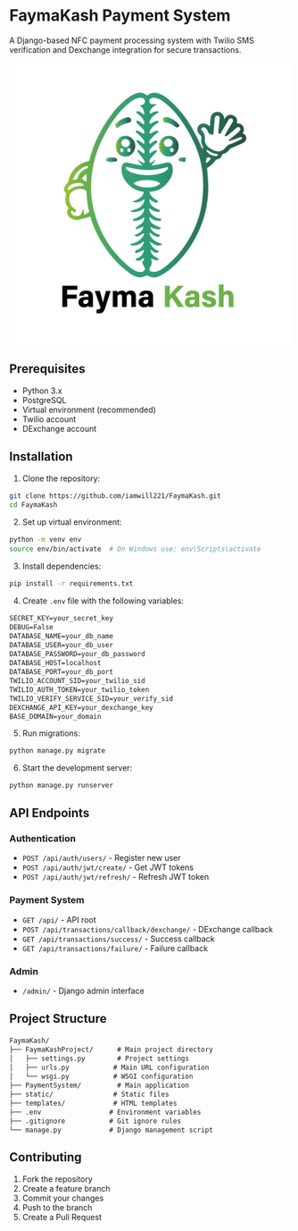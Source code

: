 # FaymaKash Payment System

A Django-based NFC payment processing system with Twilio SMS verification and Dexchange integration for secure transactions.

![logo.png](static%2Fimages%2Flogo.png)


## Prerequisites

- Python 3.x
- PostgreSQL
- Virtual environment (recommended)
- Twilio account
- DExchange account

## Installation

1. Clone the repository:
```bash
git clone https://github.com/iamwill221/FaymaKash.git
cd FaymaKash
```

2. Set up virtual environment:
```bash
python -m venv env
source env/bin/activate  # On Windows use: env\Scripts\activate
```

3. Install dependencies:
```bash
pip install -r requirements.txt
```

4. Create `.env` file with the following variables:
```
SECRET_KEY=your_secret_key
DEBUG=False
DATABASE_NAME=your_db_name
DATABASE_USER=your_db_user
DATABASE_PASSWORD=your_db_password
DATABASE_HOST=localhost
DATABASE_PORT=your_db_port
TWILIO_ACCOUNT_SID=your_twilio_sid
TWILIO_AUTH_TOKEN=your_twilio_token
TWILIO_VERIFY_SERVICE_SID=your_verify_sid
DEXCHANGE_API_KEY=your_dexchange_key
BASE_DOMAIN=your_domain
```

5. Run migrations:
```bash
python manage.py migrate
```

6. Start the development server:
```bash
python manage.py runserver
```

## API Endpoints

### Authentication
- `POST /api/auth/users/` - Register new user
- `POST /api/auth/jwt/create/` - Get JWT tokens
- `POST /api/auth/jwt/refresh/` - Refresh JWT token

### Payment System
- `GET /api/` - API root
- `POST /api/transactions/callback/dexchange/` - DExchange callback
- `GET /api/transactions/success/` - Success callback
- `GET /api/transactions/failure/` - Failure callback

### Admin
- `/admin/` - Django admin interface

## Project Structure

```
FaymaKash/
├── FaymaKashProject/      # Main project directory
│   ├── settings.py        # Project settings
│   ├── urls.py           # Main URL configuration
│   └── wsgi.py           # WSGI configuration
├── PaymentSystem/         # Main application
├── static/               # Static files
├── templates/            # HTML templates
├── .env                 # Environment variables
├── .gitignore           # Git ignore rules
└── manage.py            # Django management script
```

## Contributing

1. Fork the repository
2. Create a feature branch
3. Commit your changes
4. Push to the branch
5. Create a Pull Request
```
